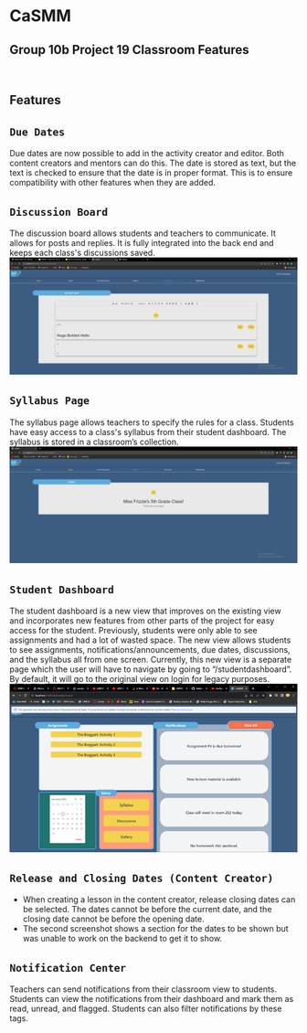 # CaSMM

## Group 10b Project 19 Classroom Features

<br/>

## Features

## `Due Dates`

Due dates are now possible to add in the activity creator and editor. Both content creators and mentors can do this. The date is stored as text, but the text is checked to ensure that the date is in proper format. This is to ensure compatibility with other features when they are added.

## `Discussion Board`

The discussion board allows students and teachers to communicate. It allows for posts and replies. It is fully integrated into the back end and keeps each class's discussions saved.
![plot](./ReadMe%20Images/Discussion.png)

## `Syllabus Page`

The syllabus page allows teachers to specify the rules for a class. Students have easy access to a class's syllabus from their student dashboard. The syllabus is stored in a classroom’s collection.
![plot](./ReadMe%20Images/Syllabus.png)

## `Student Dashboard`

The student dashboard is a new view that improves on the existing view and incorporates new features from other parts of the project for easy access for the student. Previously, students were only able to see assignments and had a lot of wasted space. The new view allows students to see assignments, notifications/announcements, due dates, discussions, and the syllabus all from one screen. Currently, this new view is a separate page which the user will have to navigate by going to “/studentdashboard”. By default, it will go to the original view on login for legacy purposes.
![plot](./ReadMe%20Images/StudentDashboard.png)

## `Release and Closing Dates (Content Creator)`

- When creating a lesson in the content creator, release closing dates can be selected. The dates cannot be before the current date, and the closing date cannot be before the opening date.
- The second screenshot shows a section for the dates to be shown but was unable to work on the backend to get it to show.

## `Notification Center`

Teachers can send notifications from their classroom view to students. Students can view the notifications from their dashboard and mark them as read, unread, and flagged. Students can also filter notifications by these tags.
